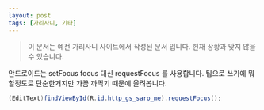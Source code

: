 ```yaml
---
layout: post
tags: [가리사니, 기타]
---
```


> 이 문서는 예전 가리사니 사이트에서 작성된 문서 입니다.
현재 상황과 맞지 않을 수 있습니다.


안드로이드는 setFocus  focus 대신 requestFocus 를 사용합니다.
팁으로 쓰기에 뭐할정도로 단순한거지만 가끔 까먹기 때문에 올려봅니다.

``` java
(EditText)findViewById(R.id.http_gs_saro_me).requestFocus();
```